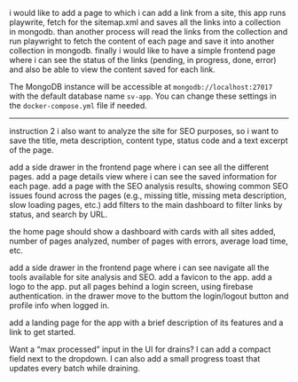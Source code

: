 i would like to add a page to which i can add a link from a site, this app runs playwrite, fetch for the sitemap.xml and saves all the links into a collection in mongodb.
than another process will read the links from the collection and run playwright to fetch the content of each page and save it into another collection in mongodb. finally i would like to have a simple frontend page where i can see the status of the links (pending, in progress, done, error) and also be able to view the content saved for each link.

The MongoDB instance will be accessible at `mongodb://localhost:27017` with the default database name `sv-app`. You can change these settings in the `docker-compose.yml` file if needed.

---

instruction 2
i also want to analyze the site for SEO purposes, so i want to save the title, meta description, content type, status code and a text excerpt of the page.

add a side drawer in the frontend page where i can see all the different pages.
add a page details view where i can see the saved information for each page.
add a page with the SEO analysis results, showing common SEO issues found across the pages (e.g., missing title, missing meta description, slow loading pages, etc.)
add filters to the main dashboard to filter links by status, and search by URL.

the home page should show a dashboard with cards with all sites added, number of pages analyzed, number of pages with errors, average load time, etc.

add a side drawer in the frontend page where i can see navigate all the tools available for site analysis and SEO.
add a favicon to the app.
add a logo to the app.
put all pages behind a login screen, using firebase authentication.
in the drawer move to the buttom the login/logout button and profile info when logged in.

add a landing page for the app with a brief description of its features and a link to get started.


Want a “max processed” input in the UI for drains? I can add a compact field next to the dropdown.
I can also add a small progress toast that updates every batch while draining.
